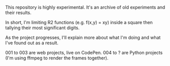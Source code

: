 This repository is highly experimental. It's an archive of old experiments and their results.

In short, I'm limiting R2 functions (e.g. f(x,y) = xy) inside a square then tallying their most significant digits.

As the project progresses, I'll explain more about what I'm doing and what I've found out as a result.

001 to 003 are web projects, live on CodePen.
004 to ? are Python projects (I'm using ffmpeg to render the frames together).
